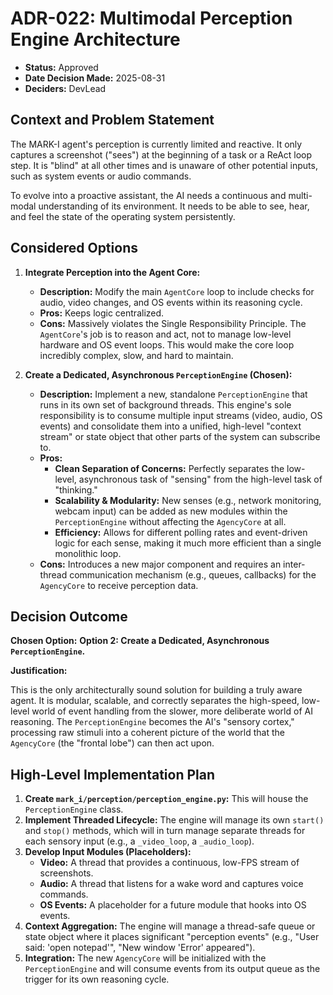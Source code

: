 # ADR-022: Multimodal Perception Engine Architecture

- **Status:** Approved
- **Date Decision Made:** 2025-08-31
- **Deciders:** DevLead

## Context and Problem Statement

The MARK-I agent's perception is currently limited and reactive. It only captures a screenshot ("sees") at the beginning of a task or a ReAct loop step. It is "blind" at all other times and is unaware of other potential inputs, such as system events or audio commands.

To evolve into a proactive assistant, the AI needs a continuous and multi-modal understanding of its environment. It needs to be able to see, hear, and feel the state of the operating system persistently.

## Considered Options

1.  **Integrate Perception into the Agent Core:**
    - **Description:** Modify the main `AgentCore` loop to include checks for audio, video changes, and OS events within its reasoning cycle.
    - **Pros:** Keeps logic centralized.
    - **Cons:** Massively violates the Single Responsibility Principle. The `AgentCore`'s job is to reason and act, not to manage low-level hardware and OS event loops. This would make the core loop incredibly complex, slow, and hard to maintain.

2.  **Create a Dedicated, Asynchronous `PerceptionEngine` (Chosen):**
    - **Description:** Implement a new, standalone `PerceptionEngine` that runs in its own set of background threads. This engine's sole responsibility is to consume multiple input streams (video, audio, OS events) and consolidate them into a unified, high-level "context stream" or state object that other parts of the system can subscribe to.
    - **Pros:**
        -   **Clean Separation of Concerns:** Perfectly separates the low-level, asynchronous task of "sensing" from the high-level task of "thinking."
        -   **Scalability & Modularity:** New senses (e.g., network monitoring, webcam input) can be added as new modules within the `PerceptionEngine` without affecting the `AgencyCore` at all.
        -   **Efficiency:** Allows for different polling rates and event-driven logic for each sense, making it much more efficient than a single monolithic loop.
    - **Cons:** Introduces a new major component and requires an inter-thread communication mechanism (e.g., queues, callbacks) for the `AgencyCore` to receive perception data.

## Decision Outcome

**Chosen Option:** **Option 2: Create a Dedicated, Asynchronous `PerceptionEngine`.**

**Justification:**

This is the only architecturally sound solution for building a truly aware agent. It is modular, scalable, and correctly separates the high-speed, low-level world of event handling from the slower, more deliberate world of AI reasoning. The `PerceptionEngine` becomes the AI's "sensory cortex," processing raw stimuli into a coherent picture of the world that the `AgencyCore` (the "frontal lobe") can then act upon.

## High-Level Implementation Plan

1.  **Create `mark_i/perception/perception_engine.py`:** This will house the `PerceptionEngine` class.
2.  **Implement Threaded Lifecycle:** The engine will manage its own `start()` and `stop()` methods, which will in turn manage separate threads for each sensory input (e.g., a `_video_loop`, a `_audio_loop`).
3.  **Develop Input Modules (Placeholders):**
    -   **Video:** A thread that provides a continuous, low-FPS stream of screenshots.
    -   **Audio:** A thread that listens for a wake word and captures voice commands.
    -   **OS Events:** A placeholder for a future module that hooks into OS events.
4.  **Context Aggregation:** The engine will manage a thread-safe queue or state object where it places significant "perception events" (e.g., "User said: 'open notepad'", "New window 'Error' appeared").
5.  **Integration:** The new `AgencyCore` will be initialized with the `PerceptionEngine` and will consume events from its output queue as the trigger for its own reasoning cycle.
